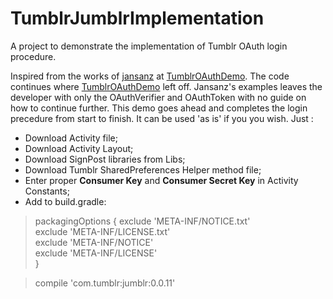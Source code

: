 # TumblrJumblrImplementation
A project to demonstrate the implementation of Tumblr OAuth login procedure.

Inspired from the works of [jansanz] at [TumblrOAuthDemo]. The code continues where [TumblrOAuthDemo] left off. Jansanz's examples leaves the developer with only the OAuthVerifier and OAuthToken with no guide on how to continue further. This demo goes ahead and completes the login precedure from start to finish. It can be used 'as is' if you you wish. Just :
* Download Activity file;
* Download Activity Layout;
* Download SignPost libraries from Libs;
* Download Tumblr SharedPreferences Helper method file;
* Enter proper __Consumer Key__ and __Consumer Secret Key__ in Activity Constants;
* Add to build.gradle:

> packagingOptions {
        exclude 'META-INF/NOTICE.txt'  
        exclude 'META-INF/LICENSE.txt'  
        exclude 'META-INF/NOTICE'  
        exclude 'META-INF/LICENSE'  
    }


> compile 'com.tumblr:jumblr:0.0.11'

[jansanz]: https://github.com/jansanz
[TumblrOAuthDemo]: https://github.com/jansanz/TumblrOAuthDemo

